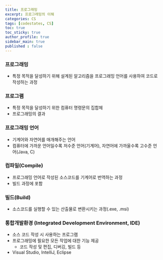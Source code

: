```yaml
---
title: 프로그래밍
excerpt: 프로그래밍의 이해
categories: CS
tags: [codestates, CS]
toc: true
toc_sticky: true
author_profile: true
sidebar_main: true
published : false
---
```


### 프로그래밍
- 특정 목적을 달성하기 위해 설계된 알고리즘을 프로그래밍 언어를 사용하여 코드로 작성하는 과정

### 프로그램
- 특정 목적을 달성하기 위한 컴퓨터 명령문의 집합체 
- 프로그래밍의 결과

### 프로그래밍 언어
- 기계어와 자연어를 매개해주는 언어
- 컴퓨터에 가까운 언어일수록 저수준 언어(기계어), 자연어에 가까울수록 고수준 언어(Java, C)

### 컴파일(Compile)
- 프로그래밍 언어로 작성된 소스코드를 기계어로 번역하는 과정
- 빌드 과정에 포함

### 빌드(Build)
- 소스코드를 실행할 수 있는 산출물로 변환시키는 과정(.exe, .msi)


### 통합개발환경 (Integrated Development Environment, IDE)
- 소스 코드 작성 시 사용하는 프로그램
- 프로그래밍에 필요한 모든 작업에 대한 기능 제공
  - 코드 작성 및 편집, 디버깅, 빌드 등
- Visual Studio, IntelliJ, Eclipse